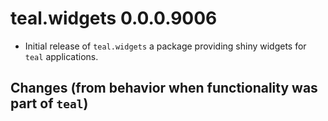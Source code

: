 # teal.widgets 0.0.0.9006

* Initial release of `teal.widgets` a package providing shiny widgets for `teal` applications.

## Changes (from behavior when functionality was part of `teal`)
